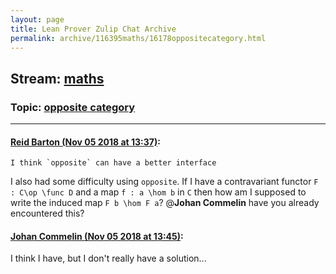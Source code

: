 ```yaml
---
layout: page
title: Lean Prover Zulip Chat Archive 
permalink: archive/116395maths/16178oppositecategory.html
---
```


## Stream: [maths](index.html)
### Topic: [opposite category](16178oppositecategory.html)

---

#### [Reid Barton (Nov 05 2018 at 13:37)](https://leanprover.zulipchat.com/#narrow/stream/116395-maths/topic/opposite%20category/near/146792371):
```quote
I think `opposite` can have a better interface
```
I also had some difficulty using `opposite`. If I have a contravariant functor `F : C\op \func D` and a map `f : a \hom b` in `C` then how am I supposed to write the induced map `F b \hom F a`? @**Johan Commelin** have you already encountered this?

#### [Johan Commelin (Nov 05 2018 at 13:45)](https://leanprover.zulipchat.com/#narrow/stream/116395-maths/topic/opposite%20category/near/146792725):
I think I have, but I don't really have a solution...

